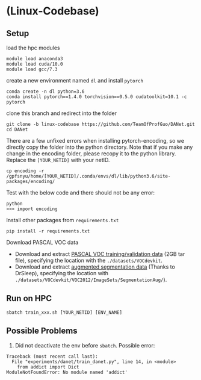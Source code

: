 # (Linux-Codebase)

## Setup
load the hpc modules
```
module load anaconda3
module load cuda/10.0
module load gcc/7.3 
```
create a new environment named `dl` and install `pytorch`
```
conda create -n dl python=3.6
conda install pytorch==1.4.0 torchvision==0.5.0 cudatoolkit=10.1 -c pytorch
```
clone this branch and redirect into the folder
```
git clone -b linux-codebase https://github.com/TeamOfProfGuo/DANet.git
cd DANet
```
There are a few unfixed errors when installing pytorch-encoding, so we directly copy the folder into the python directory. Note that if you make any change in the encoding folder, please recopy it to the python library. Replace the `[YOUR_NETID]` with your netID.
```
cp encoding -r /gpfsnyu/home/[YOUR_NETID]/.conda/envs/dl/lib/python3.6/site-packages/encoding/
```
Test with the below code and there should not be any error:
```
python
>>> import encoding
```
Install other packages from `requirements.txt`
```
pip install -r requirements.txt
```
Download PASCAL VOC data
- Download and extract 
[PASCAL VOC training/validation data](http://host.robots.ox.ac.uk/pascal/VOC/voc2012/VOCtrainval_11-May-2012.tar) 
(2GB tar file), specifying the location with the `./datasets/VOCdevkit`.  
- Download and extract 
[augmented segmentation data](https://www.dropbox.com/s/oeu149j8qtbs1x0/SegmentationClassAug.zip?dl=0) 
(Thanks to DrSleep), specifying the location with `./datasets/VOCdevkit/VOC2012/ImageSets/SegmentationAug/`).  

## Run on HPC
```
sbatch train_xxx.sh [YOUR_NETID] [ENV_NAME]
```
## Possible Problems
1. Did not deactivate the env before `sbatch`. Possible error:
```
Traceback (most recent call last):
  File "experiments/danet/train_danet.py", line 14, in <module>
    from addict import Dict
ModuleNotFoundError: No module named 'addict'
```